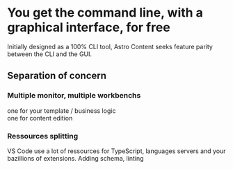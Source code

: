 # You get the command line, with a graphical interface, for free

Initially designed as a 100% CLI tool, Astro Content seeks feature parity
between the CLI and the GUI.

<!-- You might think making a GUI which focus on content edition is redundant with VS Code (or any other editor for that matter).
You're partially right, and that was my opinion, as I … -->

<!-- Here is the benefit: -->

## Separation of concern

### Multiple monitor, multiple workbenchs

one for your template / business logic  
one for content edition

### Ressources splitting

VS Code use a lot of ressources for TypeScript, languages servers and your
bazillions of extensions.
Adding schema, linting
